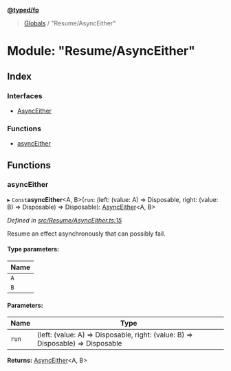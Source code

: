 **[@typed/fp](../README.md)**

> [Globals](../globals.md) / "Resume/AsyncEither"

# Module: "Resume/AsyncEither"

## Index

### Interfaces

* [AsyncEither](../interfaces/_resume_asynceither_.asynceither.md)

### Functions

* [asyncEither](_resume_asynceither_.md#asynceither)

## Functions

### asyncEither

▸ `Const`**asyncEither**\<A, B>(`run`: (left: (value: A) => Disposable, right: (value: B) => Disposable) => Disposable): [AsyncEither](../interfaces/_resume_asynceither_.asynceither.md)\<A, B>

*Defined in [src/Resume/AsyncEither.ts:15](https://github.com/TylorS/typed-fp/blob/6ccb290/src/Resume/AsyncEither.ts#L15)*

Resume an effect asynchronously that can possibly fail.

#### Type parameters:

Name |
------ |
`A` |
`B` |

#### Parameters:

Name | Type |
------ | ------ |
`run` | (left: (value: A) => Disposable, right: (value: B) => Disposable) => Disposable |

**Returns:** [AsyncEither](../interfaces/_resume_asynceither_.asynceither.md)\<A, B>
